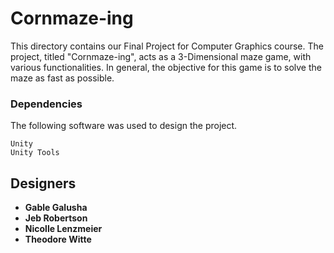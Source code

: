 # Cornmaze-ing

This directory contains our Final Project for Computer Graphics course. The project, titled "Cornmaze-ing", acts as a 3-Dimensional maze
game, with various functionalities. In general, the objective for this game is to solve the maze as fast as possible.

### Dependencies

The following software was used to design the project.

```
Unity
Unity Tools
```

## Designers

* **Gable Galusha**
* **Jeb Robertson**
* **Nicolle Lenzmeier**
* **Theodore Witte**

